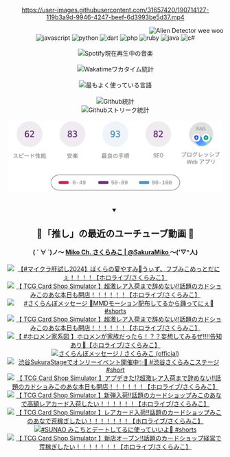 <!-- START: HERO IMAGE GIF ////////// ////////// ////////// -->
<!-- <img src="@/../assets/img/gaming/ghost-of-tsushima.gif" width="100%"  alt="nellyXinwei's Hero Gif Image"/> -->
<!-- END: HERO IMAGE GIF ////////// ////////// ////////// -->

<div align="center" >  
  
<!-- START:ワンピース 第1015話「ルフィはRED ROCを使う」 -->
<https://user-images.githubusercontent.com/31657420/190714127-119b3a9d-9946-4247-beef-6d3993be5d37.mp4>
<!-- END:ワンピース 第1015話「ルフィはRED ROCを使う」 -->

<!-- START:VISITOR COUNTER -->
<div width="100%" align="right">
<img src="https://komarev.com/ghpvc/?username=nellyXinwei&label=🛸&color=grey&style=for-the-badge&labelcolor=ffffff" alt="Alien Detector wee woo"/>
</div>
<!-- END:VISITOR COUNTER -->

<!-- START: PROGRAMMING LANGUAGES -->
<!-- 色彩 Color Scheme:
#961E3A, #8A0D42, #5A0640, #4F265E, #2B355A, #3E759B, #CC4246,
#BB2649, #AD1052, #700750, #633075, #364270, #4E92C2, #FF5357
Sauce: https://www.webcreatorbox.com/inspiration/pantone-2023
-->

<img src="https://img.shields.io/badge/javascript%20-%23BB2649.svg?&style=for-the-badge&logo=javascript&logoColor=white&labelColor=961E3A" alt="javascript"/>
<img src="https://img.shields.io/badge/python%20-%23AD1052.svg?&style=for-the-badge&logo=python&logoColor=white&labelColor=8A0D42" alt="python" />
<img src="https://img.shields.io/badge/dart%20-%23700750.svg?&style=for-the-badge&logo=dart&logoColor=white&labelColor=5A0640" alt="dart"/>
<img src="https://img.shields.io/badge/php%20-%23633075.svg?&style=for-the-badge&logo=php&logoColor=white&labelColor=4F265E" alt="php"/>
<img src="https://img.shields.io/badge/ruby%20-%23364270.svg?&style=for-the-badge&logo=ruby&logoColor=white&labelColor=2B355A" alt="ruby"/>
<img src="https://img.shields.io/badge/java%20-%234E92C2.svg?&style=for-the-badge&logo=openjdk&logoColor=white&labelColor=3E759B" alt="java"/>
<img src="https://img.shields.io/badge/c%23-%23FF5357.svg?style=for-the-badge&logo=c-sharp&logoColor=white&labelColor=CC4246" alt="c#"/>  
<!-- END: PROGRAMMING LANGUAGES -->

<br>
<br>

<!-- START: MUSIC STATUS -->
  <!-- <a href="https://newojima-gsrs-20220114.vercel.app/api/now-playing?open">
    <img src="https://newojima-gsrs-20220114.vercel.app/api/now-playing" alt="Spotify現在再生中の音楽">
  </a> -->
  <img src="https://newojima-grss-20230114.vercel.app/api/spotify?border_color=transparent" alt="Spotify現在再生中の音楽" width="280px">
<!-- END: MUSIC STATUS -->

<br>
<br>

<!-- START: GITHUB STATUS -->
<!-- 色彩 Color Scheme:  #BB2649, #AD1052, #700750, #633075 -->
<img align="center" src="https://newojima-grs-20230109.vercel.app/api/wakatime?username=newojima&layout=compact&langs_count=10&locale=ja&hide_title=false&title_color=fff&hide_border=true&text_color=fff&bg_color=BB2649,BB2649,633075,633075&hide=other,css,html,bash,xml,git%20config,makefile,properties,yaml,markdown,text,json,jsx" alt="Wakatimeワカタイム統計" width="500px"/>

<br>
<br>

<!-- 色彩 Color Scheme:  #633075, #364270, #4E92C2 -->
  <img align="center" src="https://newojima-grs-20230109.vercel.app/api/top-langs?username=newojima&layout=compact&text_color=fff&icon_color=fff&hide_border=true&&locale=ja&hide_title=false&title_color=fff&include_all_commits=true&card_width=445&langs_count=11&hide=c%23,powershell,shaderlab,hlsl,makefile,jupyter%20notebook,python,html,css,shell,batchfile,less,liquid,hack,scss&bg_color=4F265E,633075,4E92C2" alt="最もよく使っている言語" width="500px"/>

<br>
<br>

<!-- 色彩 Color Scheme:  #4E92C2, #FF5357 -->
  <img align="center" src="https://newojima-grs-20230109.vercel.app/api?username=newojima&rank_icon=github&show_icons=true&&locale=ja&title_color=fff&text_color=fff&icon_color=fff&hide_border=true&hide_title=false&count_private=true&include_all_commits=true&card_width=495&disable_animations=true&bg_color=4E92C2,4E92C2,FF5357" alt="Github統計" width="500px"/>

<br>

<img align="center" src="https://streak-stats.demolab.com?user=newojima&theme=dark&hide_border=true&locale=ja&ring=BB2649&stroke=222222&background=151515&sideLabels=BB2649&currStreakLabel=ffffff&border=BB2649&fire=FF5357&currStreakNum=ffffff&sideNums=FF5357&dates=ffffff" alt="Githubストリーク統計" width="500px"/>

<br>
<br>

  <img align="center" width="500px" src="@/../assets/img/page-insights.svg" alt="Githubページの洞察"/>
  
</div>
<!-- END: GITHUB STATUS -->

<br>
<br>

<div align="center">
<details open>
  <summary>

  </summary>

  <h2 align="center">🌸「推し」の最近のユーチューブ動画 🌸</h2>
  <h4>
  ( ´ ∀ `)ノ～ 
  <a href="https://www.youtube.com/@SakuraMiko">Miko Ch. さくらみこ | @SakuraMiko
  </a>
   ～('▽^人)
  </h4>

  <!-- BEGIN YOUTUBE-CARDS -->
<a href="https://www.youtube.com/watch?v=m_BFonQNd3k"><img src="https://ytcards.demolab.com/?id=m_BFonQNd3k&title=%E3%80%90%23%E3%83%9E%E3%82%A4%E3%82%AF%E3%83%A9%E8%82%9D%E8%A9%A6%E3%81%972024%E3%80%91%E3%81%BC%E3%81%8F%E3%82%89%E3%81%AE%E5%A4%8F%E3%82%84%E3%81%99%E3%81%BF%F0%9F%8C%BB%E3%81%86%E3%81%83%E3%81%9A%E3%80%81%E3%83%95%E3%83%96%E3%81%BF%E3%81%93%E3%82%81%E3%81%A3%E3%81%A8%E3%81%A0%E3%81%AB%E3%81%87%EF%BC%81%EF%BC%81%EF%BC%81%EF%BC%81%E3%80%90%E3%83%9B%E3%83%AD%E3%83%A9%E3%82%A4%E3%83%96%2F%E3%81%95%E3%81%8F%E3%82%89%E3%81%BF%E3%81%93%E3%80%91&lang=ja&timestamp=1728190124&background_color=%230d1117&title_color=%23ffffff&stats_color=%23dedede&max_title_lines=1&width=187&border_radius=5&duration=0" alt="【#マイクラ肝試し2024】ぼくらの夏やすみ🌻うぃず、フブみこめっとだにぇ！！！！【ホロライブ/さくらみこ】" title="【#マイクラ肝試し2024】ぼくらの夏やすみ🌻うぃず、フブみこめっとだにぇ！！！！【ホロライブ/さくらみこ】"></a>
<a href="https://www.youtube.com/watch?v=8RP7g2cQ1GI"><img src="https://ytcards.demolab.com/?id=8RP7g2cQ1GI&title=%E3%80%90+TCG+Card+Shop+Simulator+%E3%80%91%E8%B6%85%E6%BF%80%E3%83%AC%E3%82%A2%E5%85%A5%E8%8D%B7%E3%81%BE%E3%81%A7%E8%BE%9E%E3%82%81%E3%81%AA%E3%81%84%E2%80%BC%E8%A9%B1%E9%A1%8C%E3%81%AE%E3%82%AB%E3%83%89%E3%82%B7%E3%83%A7%E3%81%BF%E3%81%93%E3%81%AE%E3%81%82%E3%81%AA%E6%9C%AC%E6%97%A5%E3%82%82%E9%96%8B%E5%BA%97%EF%BC%81%EF%BC%81%EF%BC%81%EF%BC%81%EF%BC%81%EF%BC%81%E3%80%90%E3%83%9B%E3%83%AD%E3%83%A9%E3%82%A4%E3%83%96%2F%E3%81%95%E3%81%8F%E3%82%89%E3%81%BF%E3%81%93%E3%80%91&lang=ja&timestamp=1728219666&background_color=%230d1117&title_color=%23ffffff&stats_color=%23dedede&max_title_lines=1&width=187&border_radius=5&duration=9965" alt="【 TCG Card Shop Simulator 】超激レア入荷まで辞めない‼話題のカドショみこのあな本日も開店！！！！！！【ホロライブ/さくらみこ】" title="【 TCG Card Shop Simulator 】超激レア入荷まで辞めない‼話題のカドショみこのあな本日も開店！！！！！！【ホロライブ/さくらみこ】"></a>
<a href="https://www.youtube.com/watch?v=c6l3P-C_yFU"><img src="https://ytcards.demolab.com/?id=c6l3P-C_yFU&title=%23%E3%81%95%E3%81%8F%E3%82%89%E3%82%93%E3%81%BC%E3%83%A1%E3%83%83%E3%82%BB%E3%83%BC%E3%82%B8+%F0%9F%8D%92MMD%E3%83%A2%E3%83%BC%E3%82%B7%E3%83%A7%E3%83%B3%E9%85%8D%E5%B8%83%E3%81%97%E3%81%A6%E3%82%8B%E3%81%8B%E3%82%89%E8%B8%8A%E3%81%A3%E3%81%A6%E3%81%AB%E3%81%87%F0%9F%8C%B8+%23shorts&lang=ja&timestamp=1728120622&background_color=%230d1117&title_color=%23ffffff&stats_color=%23dedede&max_title_lines=1&width=187&border_radius=5&duration=23" alt="#さくらんぼメッセージ 🍒MMDモーション配布してるから踊ってにぇ🌸 #shorts" title="#さくらんぼメッセージ 🍒MMDモーション配布してるから踊ってにぇ🌸 #shorts"></a>
<a href="https://www.youtube.com/watch?v=W7Cxx0k-C_c"><img src="https://ytcards.demolab.com/?id=W7Cxx0k-C_c&title=%E3%80%90+TCG+Card+Shop+Simulator+%E3%80%91%E8%B6%85%E6%BF%80%E3%83%AC%E3%82%A2%E5%85%A5%E8%8D%B7%E3%81%BE%E3%81%A7%E8%BE%9E%E3%82%81%E3%81%AA%E3%81%84%E2%80%BC%E8%A9%B1%E9%A1%8C%E3%81%AE%E3%82%AB%E3%83%89%E3%82%B7%E3%83%A7%E3%81%BF%E3%81%93%E3%81%AE%E3%81%82%E3%81%AA%E6%9C%AC%E6%97%A5%E3%82%82%E9%96%8B%E5%BA%97%EF%BC%81%EF%BC%81%EF%BC%81%EF%BC%81%EF%BC%81%EF%BC%81%E3%80%90%E3%83%9B%E3%83%AD%E3%83%A9%E3%82%A4%E3%83%96%2F%E3%81%95%E3%81%8F%E3%82%89%E3%81%BF%E3%81%93%E3%80%91&lang=ja&timestamp=1728062350&background_color=%230d1117&title_color=%23ffffff&stats_color=%23dedede&max_title_lines=1&width=187&border_radius=5&duration=17715" alt="【 TCG Card Shop Simulator 】超激レア入荷まで辞めない‼話題のカドショみこのあな本日も開店！！！！！！【ホロライブ/さくらみこ】" title="【 TCG Card Shop Simulator 】超激レア入荷まで辞めない‼話題のカドショみこのあな本日も開店！！！！！！【ホロライブ/さくらみこ】"></a>
<a href="https://www.youtube.com/watch?v=TZEq2NR_e44"><img src="https://ytcards.demolab.com/?id=TZEq2NR_e44&title=%E3%80%90+%23%E3%83%9B%E3%83%AD%E3%83%A1%E3%83%B3%E5%AE%B6%E7%B3%BB%E5%9B%B3+%E3%80%91%E3%83%9B%E3%83%AD%E3%83%A1%E3%83%B3%E3%81%8C%E5%AE%B6%E6%97%8F%E3%81%A0%E3%81%A3%E3%81%9F%E3%82%89%EF%BC%81%EF%BC%9F%EF%BC%9F%E5%A6%84%E6%83%B3%E3%81%97%E3%81%A6%E3%81%BF%E3%82%8B%E3%81%9C%E2%80%BC%E2%80%BC%E5%91%8A%E7%9F%A5%E3%81%82%E3%82%8A%F0%9F%8C%B8%E3%80%90%E3%83%9B%E3%83%AD%E3%83%A9%E3%82%A4%E3%83%96%2F%E3%81%95%E3%81%8F%E3%82%89%E3%81%BF%E3%81%93%E3%80%91&lang=ja&timestamp=1728043424&background_color=%230d1117&title_color=%23ffffff&stats_color=%23dedede&max_title_lines=1&width=187&border_radius=5&duration=3445" alt="【 #ホロメン家系図 】ホロメンが家族だったら！？？妄想してみるぜ‼‼告知あり🌸【ホロライブ/さくらみこ】" title="【 #ホロメン家系図 】ホロメンが家族だったら！？？妄想してみるぜ‼‼告知あり🌸【ホロライブ/さくらみこ】"></a>
<a href="https://www.youtube.com/watch?v=2dkJB8a201s"><img src="https://ytcards.demolab.com/?id=2dkJB8a201s&title=%E3%81%95%E3%81%8F%E3%82%89%E3%82%93%E3%81%BC%E3%83%A1%E3%83%83%E3%82%BB%E3%83%BC%E3%82%B8+%2F+%E3%81%95%E3%81%8F%E3%82%89%E3%81%BF%E3%81%93+%28official%29&lang=ja&timestamp=1728043226&background_color=%230d1117&title_color=%23ffffff&stats_color=%23dedede&max_title_lines=1&width=187&border_radius=5&duration=195" alt="さくらんぼメッセージ / さくらみこ (official)" title="さくらんぼメッセージ / さくらみこ (official)"></a>
<a href="https://www.youtube.com/watch?v=EPv9avH8w_M"><img src="https://ytcards.demolab.com/?id=EPv9avH8w_M&title=%E6%B8%8B%E8%B0%B7SukuraStage%E3%81%A7%E3%82%AA%E3%83%B3%E3%83%AA%E3%83%BC%E3%82%A4%E3%83%99%E3%83%B3%E3%83%88%E9%96%8B%E5%82%AC%E4%B8%AD%E2%9C%A8%F0%9F%8C%B8+%23%E6%B8%8B%E8%B0%B7%E3%81%95%E3%81%8F%E3%82%89%E3%81%BF%E3%81%93%E3%82%B9%E3%83%86%E3%83%BC%E3%82%B8+%23short&lang=ja&timestamp=1728028816&background_color=%230d1117&title_color=%23ffffff&stats_color=%23dedede&max_title_lines=1&width=187&border_radius=5&duration=59" alt="渋谷SukuraStageでオンリーイベント開催中✨🌸 #渋谷さくらみこステージ #short" title="渋谷SukuraStageでオンリーイベント開催中✨🌸 #渋谷さくらみこステージ #short"></a>
<a href="https://www.youtube.com/watch?v=Hob9fZwUA7A"><img src="https://ytcards.demolab.com/?id=Hob9fZwUA7A&title=%E3%80%90+TCG+Card+Shop+Simulator+%E3%80%91%E3%82%A2%E3%83%97%E3%83%87%E3%81%8D%E3%81%9F%E2%81%89%E8%B6%85%E6%BF%80%E3%83%AC%E3%82%A2%E5%85%A5%E8%8D%B7%E3%81%BE%E3%81%A7%E8%BE%9E%E3%82%81%E3%81%AA%E3%81%84%E2%80%BC%E8%A9%B1%E9%A1%8C%E3%81%AE%E3%82%AB%E3%83%89%E3%82%B7%E3%83%A7%E3%81%BF%E3%81%93%E3%81%AE%E3%81%82%E3%81%AA%E6%9C%AC%E6%97%A5%E3%82%82%E9%96%8B%E5%BA%97%EF%BC%81%EF%BC%81%EF%BC%81%EF%BC%81%EF%BC%81%EF%BC%81%E3%80%90%E3%83%9B%E3%83%AD%E3%83%A9%E3%82%A4%E3%83%96%2F%E3%81%95%E3%81%8F%E3%82%89%E3%81%BF%E3%81%93%E3%80%91&lang=ja&timestamp=1727890222&background_color=%230d1117&title_color=%23ffffff&stats_color=%23dedede&max_title_lines=1&width=187&border_radius=5&duration=18189" alt="【 TCG Card Shop Simulator 】アプデきた⁉超激レア入荷まで辞めない‼話題のカドショみこのあな本日も開店！！！！！！【ホロライブ/さくらみこ】" title="【 TCG Card Shop Simulator 】アプデきた⁉超激レア入荷まで辞めない‼話題のカドショみこのあな本日も開店！！！！！！【ホロライブ/さくらみこ】"></a>
<a href="https://www.youtube.com/watch?v=QTe46ldouAY"><img src="https://ytcards.demolab.com/?id=QTe46ldouAY&title=%E3%80%90+TCG+Card+Shop+Simulator+%E3%80%91%E6%96%B0%E5%BC%BE%E5%85%A5%E8%8D%B7%E2%80%BC%E8%A9%B1%E9%A1%8C%E3%81%AE%E3%82%AB%E3%83%BC%E3%83%89%E3%82%B7%E3%83%A7%E3%83%83%E3%83%97%E3%81%BF%E3%81%93%E3%81%AE%E3%81%82%E3%81%AA%E3%81%A7%E9%AB%98%E9%A1%8D%E3%83%AC%E3%82%A2%E3%82%AB%E3%83%BC%E3%83%89%E5%85%A5%E8%8D%B7%E3%81%97%E3%81%9F%E3%81%84%EF%BC%81%EF%BC%81%EF%BC%81%EF%BC%81%EF%BC%81%EF%BC%81%E3%80%90%E3%83%9B%E3%83%AD%E3%83%A9%E3%82%A4%E3%83%96%2F%E3%81%95%E3%81%8F%E3%82%89%E3%81%BF%E3%81%93%E3%80%91&lang=ja&timestamp=1727803757&background_color=%230d1117&title_color=%23ffffff&stats_color=%23dedede&max_title_lines=1&width=187&border_radius=5&duration=18590" alt="【 TCG Card Shop Simulator 】新弾入荷‼話題のカードショップみこのあなで高額レアカード入荷したい！！！！！！【ホロライブ/さくらみこ】" title="【 TCG Card Shop Simulator 】新弾入荷‼話題のカードショップみこのあなで高額レアカード入荷したい！！！！！！【ホロライブ/さくらみこ】"></a>
<a href="https://www.youtube.com/watch?v=sHUsgynCjcM"><img src="https://ytcards.demolab.com/?id=sHUsgynCjcM&title=%E3%80%90+TCG+Card+Shop+Simulator+%E3%80%91%E3%83%AC%E3%82%A2%E3%82%AB%E3%83%BC%E3%83%89%E5%85%A5%E8%8D%B7%E2%80%BC%E8%A9%B1%E9%A1%8C%E3%81%AE%E3%82%AB%E3%83%BC%E3%83%89%E3%82%B7%E3%83%A7%E3%83%83%E3%83%97%E3%81%BF%E3%81%93%E3%81%AE%E3%81%82%E3%81%AA%E3%81%A7%E8%8D%92%E7%A8%BC%E3%81%8E%E3%81%97%E3%81%9F%E3%81%84%EF%BC%81%EF%BC%81%EF%BC%81%EF%BC%81%EF%BC%81%EF%BC%81%EF%BC%81%E3%80%90%E3%83%9B%E3%83%AD%E3%83%A9%E3%82%A4%E3%83%96%2F%E3%81%95%E3%81%8F%E3%82%89%E3%81%BF%E3%81%93%E3%80%91&lang=ja&timestamp=1727716868&background_color=%230d1117&title_color=%23ffffff&stats_color=%23dedede&max_title_lines=1&width=187&border_radius=5&duration=18171" alt="【 TCG Card Shop Simulator 】レアカード入荷‼話題のカードショップみこのあなで荒稼ぎしたい！！！！！！！【ホロライブ/さくらみこ】" title="【 TCG Card Shop Simulator 】レアカード入荷‼話題のカードショップみこのあなで荒稼ぎしたい！！！！！！！【ホロライブ/さくらみこ】"></a>
<a href="https://www.youtube.com/watch?v=P6_IfIgqcTI"><img src="https://ytcards.demolab.com/?id=P6_IfIgqcTI&title=%23SUNAO+%E3%81%BF%E3%81%93%E3%81%A1%E3%81%A8%E3%83%87%E3%83%BC%E3%83%88%E3%81%97%E3%81%A6%E3%82%8B%E3%81%AB%E4%BD%BF%E3%81%A3%E3%81%A6%E3%81%84%E3%81%84%E3%82%88%F0%9F%8C%B8+%23shorts&lang=ja&timestamp=1727683214&background_color=%230d1117&title_color=%23ffffff&stats_color=%23dedede&max_title_lines=1&width=187&border_radius=5&duration=23" alt="#SUNAO みこちとデートしてるに使っていいよ🌸 #shorts" title="#SUNAO みこちとデートしてるに使っていいよ🌸 #shorts"></a>
<a href="https://www.youtube.com/watch?v=z5Kj17-FfyE"><img src="https://ytcards.demolab.com/?id=z5Kj17-FfyE&title=%E3%80%90+TCG+Card+Shop+Simulator+%E3%80%91%E6%96%B0%E5%BA%97%E3%82%AA%E3%83%BC%E3%83%97%E3%83%B3%E2%80%BC%E8%A9%B1%E9%A1%8C%E3%81%AE%E3%82%AB%E3%83%BC%E3%83%89%E3%82%B7%E3%83%A7%E3%83%83%E3%83%97%E7%B5%8C%E5%96%B6%E3%81%A7%E8%8D%92%E7%A8%BC%E3%81%8E%E3%81%97%E3%81%9F%E3%81%84%EF%BC%81%EF%BC%81%EF%BC%81%EF%BC%81%EF%BC%81%EF%BC%81%EF%BC%81%E3%80%90%E3%83%9B%E3%83%AD%E3%83%A9%E3%82%A4%E3%83%96%2F%E3%81%95%E3%81%8F%E3%82%89%E3%81%BF%E3%81%93%E3%80%91&lang=ja&timestamp=1727633509&background_color=%230d1117&title_color=%23ffffff&stats_color=%23dedede&max_title_lines=1&width=187&border_radius=5&duration=21103" alt="【 TCG Card Shop Simulator 】新店オープン‼話題のカードショップ経営で荒稼ぎしたい！！！！！！！【ホロライブ/さくらみこ】" title="【 TCG Card Shop Simulator 】新店オープン‼話題のカードショップ経営で荒稼ぎしたい！！！！！！！【ホロライブ/さくらみこ】"></a>
<!-- END YOUTUBE-CARDS -->

</div>
  
</details>

